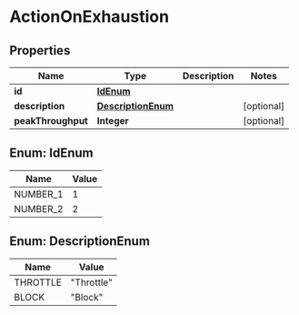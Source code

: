 

# ActionOnExhaustion


## Properties

Name | Type | Description | Notes
------------ | ------------- | ------------- | -------------
**id** | [**IdEnum**](#IdEnum) |  | 
**description** | [**DescriptionEnum**](#DescriptionEnum) |  |  [optional]
**peakThroughput** | **Integer** |  |  [optional]



## Enum: IdEnum

Name | Value
---- | -----
NUMBER_1 | 1
NUMBER_2 | 2



## Enum: DescriptionEnum

Name | Value
---- | -----
THROTTLE | &quot;Throttle&quot;
BLOCK | &quot;Block&quot;



